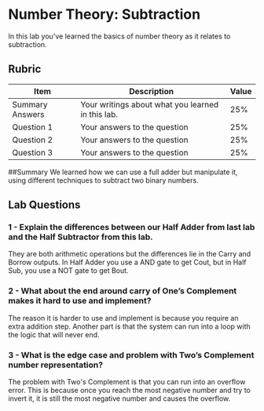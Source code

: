 # Number Theory: Subtraction

In this lab you've learned the basics of number theory as it relates to subtraction.

## Rubric

| Item | Description | Value |
| ---- | ----------- | ----- |
| Summary Answers | Your writings about what you learned in this lab. | 25% |
| Question 1 | Your answers to the question | 25% |
| Question 2 | Your answers to the question | 25% |
| Question 3 | Your answers to the question | 25% |

##Summary
We learned how we can use a full adder but manipulate it, using different techniques to subtract two binary numbers. 
## Lab Questions

### 1 - Explain the differences between our Half Adder from last lab and the Half Subtractor from this lab.
They are both arithmetic operations but the differences lie in the Carry and Borrow outputs. In Half Adder you use a AND gate to get Cout, but in Half Sub, you use a NOT gate to get Bout. 
### 2 - What about the end around carry of One’s Complement makes it hard to use and implement?
The reason it is harder to use and implement is because you require an extra addition step. Another part is that the system can run into a loop with the logic that will never end. 
### 3 - What is the edge case and problem with Two’s Complement number representation?
The problem with Two's Complement is that you can run into an overflow error. This is because once you reach the most negative number and try to invert it, it is still the most negative number and causes the overflow. 
